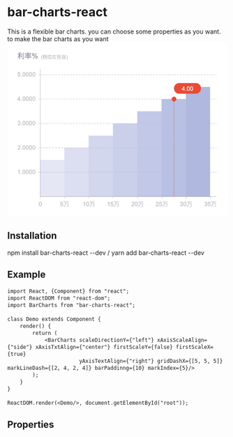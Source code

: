 # bar-charts-react
This is a flexible bar charts. you can choose some properties as you want. to make the bar charts as you want
![Image text](https://raw.githubusercontent.com/Eye12/img-folder/master/img/bar-charts.jpg)

## Installation <br/>
npm install bar-charts-react --dev
/
yarn add bar-charts-react --dev

## Example <br/>
    
    import React, {Component} from "react";
    import ReactDOM from "react-dom";
    import BarCharts from "bar-charts-react";
    
    class Demo extends Component {
        render() {
            return (
                <BarCharts scaleDirectionY={"left"} xAxisScaleAlign={"side"} xAxisTxtAlign={"center"} firstScaleY={false} firstScaleX={true}
                           yAxisTextAlign={"right"} gridDashX={[5, 5, 5]} markLineDash={[2, 4, 2, 4]} barPaddinng={10} markIndex={5}/>
            );
        }
    }
    
    ReactDOM.render(<Demo/>, document.getElementById("root"));
    
    
## Properties <br/>

